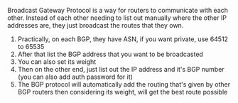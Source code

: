 Broadcast Gateway Protocol is a way for routers to communicate with each other. Instead of each other needing to list out manually where the other IP addresses are, they just broadcast the routes that they own.

1. Practically, on each BGP, they have ASN, if you want private, use 64512 to 65535
2. After that list the BGP address that you want to be broadcasted
3. You can also set its weight
4. Then on the other end, just list out the IP address and it's BGP number (you can also add auth password for it)
5. The BGP protocol will automatically add the routing that's given by other BGP routers then considering its weight, will get the best route possible